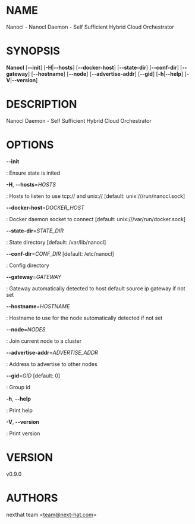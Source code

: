 # NAME

Nanocl - Nanocl Daemon - Self Sufficient Hybrid Cloud Orchestrator

# SYNOPSIS

**Nanocl** \[**\--init**\] \[**-H**\|**\--hosts**\]
\[**\--docker-host**\] \[**\--state-dir**\] \[**\--conf-dir**\]
\[**\--gateway**\] \[**\--hostname**\] \[**\--node**\]
\[**\--advertise-addr**\] \[**\--gid**\] \[**-h**\|**\--help**\]
\[**-V**\|**\--version**\]

# DESCRIPTION

Nanocl Daemon - Self Sufficient Hybrid Cloud Orchestrator

# OPTIONS

**\--init**

:   Ensure state is inited

**-H**, **\--hosts**=*HOSTS*

:   Hosts to listen to use tcp:// and unix:// \[default:
    unix:///run/nanocl.sock\]

**\--docker-host**=*DOCKER_HOST*

:   Docker daemon socket to connect \[default:
    unix:///var/run/docker.sock\]

**\--state-dir**=*STATE_DIR*

:   State directory \[default: /var/lib/nanocl\]

**\--conf-dir**=*CONF_DIR* \[default: /etc/nanocl\]

:   Config directory

**\--gateway**=*GATEWAY*

:   Gateway automatically detected to host default source ip gateway if
    not set

**\--hostname**=*HOSTNAME*

:   Hostname to use for the node automatically detected if not set

**\--node**=*NODES*

:   Join current node to a cluster

**\--advertise-addr**=*ADVERTISE_ADDR*

:   Address to advertise to other nodes

**\--gid**=*GID* \[default: 0\]

:   Group id

**-h**, **\--help**

:   Print help

**-V**, **\--version**

:   Print version

# VERSION

v0.9.0

# AUTHORS

nexthat team \<team@next-hat.com\>
